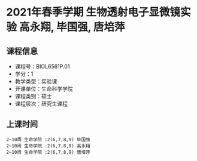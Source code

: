 # 2021年春季学期 生物透射电子显微镜实验 高永翔, 毕国强, 唐培萍






## 课程信息

- 课程号：BIOL6561P.01
- 学分：1
- 教学类型：实验课
- 开课单位：生命科学学院
- 课程类别：硕士
- 课程层次：研究生课程

## 上课时间

```
2~10周 生命学院 :2(6,7,8,9) 毕国强
2~10周 生命学院 :2(6,7,8,9) 高永翔
2~10周 生命学院 :2(6,7,8,9) 唐培萍
```

